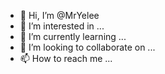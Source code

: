 - 👋 Hi, I’m @MrYelee
- 👀 I’m interested in ...
- 🌱 I’m currently learning ...
- 💞️ I’m looking to collaborate on ...
- 📫 How to reach me ...

<!---
MrYelee/MrYelee is a ✨ special ✨ repository because its `README.md` (this file) appears on your GitHub profile.
You can click the Preview link to take a look at your changes.
--->
